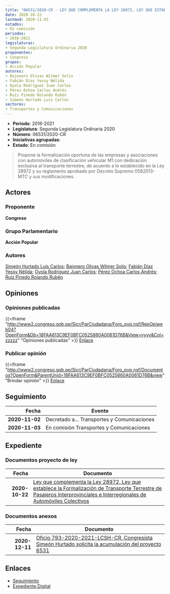 ```yaml
---
title: "06531/2020-CR - LEY QUE COMPLEMENTA LA LEY 28972, LEY QUE ESTABLECE LA FORMALIZACIÓN DE TRANSPORTE TERRESTRE DE PASAJEROS INTERPROVINCIALES E INTERREGIONALL DE AUTOMÓVILES COLECTIVOS"
date: 2020-10-22
lastmod: 2020-11-03
estados:
- En comisión
periodos:
- 2016-2021
legislaturas:
- Segunda Legislatura Ordinaria 2020
proponentes:
- Congreso
grupos:
- Acción Popular
autores:
- Bajonero Olivas Wilmer Solis
- Fabián Díaz Yessy Nélida
- Oyola Rodríguez Juan Carlos
- Pérez Ochoa Carlos Andrés
- Ruíz Pinedo Rolando Rubén
- Simeón Hurtado Luis Carlos
sectores:
- Transportes y Comunicaciones
---
```

- **Periodo**: 2016-2021
- **Legislatura**: Segunda Legislatura Ordinaria 2020
- **Número**: 06531/2020-CR
- **Iniciativas agrupadas**: 
- **Estado**: En comisión

> Propone la formalización oportuna de las empresas y asociaciones con automóviles de clasificación vehicular M1 con dedicación exclusiva al transporte terrestre, de acuerdo a lo establecido en la Ley 28972 y su reglamento aprobado por Decreto Supremo 0582013-MTC y sus modificaciones.


## Actores

### Proponente

**Congreso**

### Grupo Parlamentario

**Acción Popular**

### Autores

[Simeón Hurtado Luis Carlos](mailto:mailto:lsimeon@congreso.gob.pe); [Bajonero Olivas Wilmer Solis](mailto:mailto:wbajonero@congreso.gob.pe); [Fabián Díaz Yessy Nélida](mailto:mailto:yfabian@congreso.gob.pe); [Oyola Rodríguez Juan Carlos](mailto:mailto:joyola@congreso.gob.pe); [Pérez Ochoa Carlos Andrés](mailto:mailto:cperezo@congreso.gob.pe); [Ruíz Pinedo Rolando Rubén](mailto:mailto:rruiz@congreso.gob.pe)

## Opiniones

### Opiniones publicadas

{{<iframe "http://www2.congreso.gob.pe/Sicr/ParCiudadana/Foro_pvp.nsf/RepOpiweb04?OpenForm&Db=18FAA613C9EF0BFC0525860A0061D76B&View=yyyy&Col=zzzzz" "Opiniones publicadas" >}}
[Enlace](http://www2.congreso.gob.pe/Sicr/ParCiudadana/Foro_pvp.nsf/RepOpiweb04?OpenForm&Db=18FAA613C9EF0BFC0525860A0061D76B&View=yyyy&Col=zzzzz)

### Publicar opinión

{{<iframe "http://www2.congreso.gob.pe/Sicr/ParCiudadana/Foro_pvp.nsf/Documentos?OpenForm&ParentUnid=18FAA613C9EF0BFC0525860A0061D76B&view" "Brindar opinión" >}}
[Enlace](http://www2.congreso.gob.pe/Sicr/ParCiudadana/Foro_pvp.nsf/Documentos?OpenForm&ParentUnid=18FAA613C9EF0BFC0525860A0061D76B&view)


## Seguimiento

| Fecha | Evento |
|------:|--------|
| **2020-11-02** | Decretado a... Transportes y Comunicaciones |
| **2020-11-03** | En comisión Transportes y Comunicaciones |

## Expediente

### Documentos proyecto de ley

| Fecha | Documento |
|------:|-----------|
| **2020-10-22** | [Ley que complementa la Ley 28972, Ley que establece la Formalización de Transporte Terrestre de Pasajeros Interprovinciales e Interregionales de Automóviles Colectivos](https://leyes.congreso.gob.pe/Documentos/2016_2021/Proyectos_de_Ley_y_de_Resoluciones_Legislativas/PL06531-20201022.pdf) |

### Documentos anexos

| Fecha | Documento |
|------:|-----------|
| **2020-12-11** | [Oficio 793-2020-2021-LCSH-CR, Congresista Simeón Hurtado solicita la acumulación del proyecto 6531](http://www.leyes.congreso.gob.pe/Documentos/2016_2021/Oficios/Congresistas/OFICIO-793-2020-2021-LCSH-CR.pdf) |

## Enlaces

- [Seguimiento](http://www2.congreso.gob.pe/Sicr/TraDocEstProc/CLProLey2016.nsf/f7fff46988ca05b1052578e100829cc7/d1fec95811307be00525860a0001455f?OpenDocument)
- [Expediente Digital](http://www2.congreso.gob.pe/Sicr/TraDocEstProc/Expvirt_2011.nsf/visbusqptramdoc1621/06531?opendocument)

